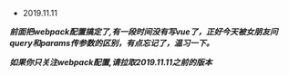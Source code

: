 * 2019.11.11

*__前面把webpack配置搞定了,有一段时间没有写vue了，正好今天被女朋友问query和params传参数的区别，有点忘记了，温习一下。__*

*__如果你只关注webpack配置,请拉取2019.11.11之前的版本__*